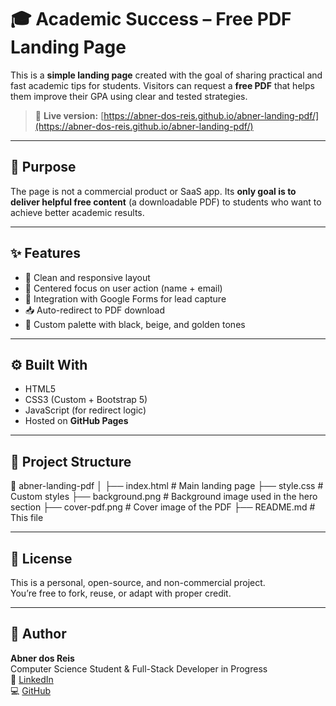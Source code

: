 # 🎓 Academic Success – Free PDF Landing Page

This is a **simple landing page** created with the goal of sharing practical and fast academic tips for students. Visitors can request a **free PDF** that helps them improve their GPA using clear and tested strategies.

> 🔗 **Live version:** [https://abner-dos-reis.github.io/abner-landing-pdf/](https://abner-dos-reis.github.io/abner-landing-pdf/)

---

## 📌 Purpose

The page is not a commercial product or SaaS app. Its **only goal is to deliver helpful free content** (a downloadable PDF) to students who want to achieve better academic results.

---

## ✨ Features

- 📘 Clean and responsive layout
- 🎯 Centered focus on user action (name + email)
- 📩 Integration with Google Forms for lead capture
- 📥 Auto-redirect to PDF download
- 🎨 Custom palette with black, beige, and golden tones

---

## ⚙️ Built With

- HTML5
- CSS3 (Custom + Bootstrap 5)
- JavaScript (for redirect logic)
- Hosted on **GitHub Pages**

---

## 📁 Project Structure

📂 abner-landing-pdf
│
├── index.html # Main landing page
├── style.css # Custom styles
├── background.png # Background image used in the hero section
├── cover-pdf.png # Cover image of the PDF
├── README.md # This file



---

## 📜 License

This is a personal, open-source, and non-commercial project.  
You’re free to fork, reuse, or adapt with proper credit.

---

## 🙋 Author

**Abner dos Reis**  
Computer Science Student & Full-Stack Developer in Progress  
🔗 [LinkedIn](https://www.linkedin.com/in/abner-dos-reis/)  
💻 [GitHub](https://github.com/abner-dos-reis)
